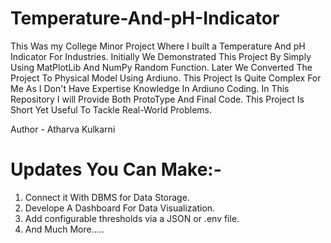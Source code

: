 # Temperature-And-pH-Indicator

This Was my College Minor Project Where I built a Temperature And pH Indicator For Industries.
Initially We Demonstrated This Project By Simply Using MatPlotLib And NumPy Random Function.
Later We Converted The Project To Physical Model Using Ardiuno.
This Project Is Quite Complex For Me As I Don't Have Expertise Knowledge In Ardiuno Coding.
In This Repository I will Provide Both ProtoType And Final Code.
This Project Is Short Yet Useful To Tackle Real-World Problems.

Author - Atharva Kulkarni

# Updates You Can Make:-

1. Connect it With DBMS for Data Storage.
2. Develope A Dashboard For Data Visualization.
3. Add configurable thresholds via a JSON or .env file.
4. And Much More.....
